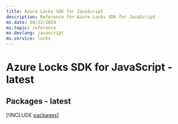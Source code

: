 ```yaml
---
title: Azure Locks SDK for JavaScript
description: Reference for Azure Locks SDK for JavaScript
ms.date: 04/22/2024
ms.topic: reference
ms.devlang: javascript
ms.service: locks
---
```

# Azure Locks SDK for JavaScript - latest
## Packages - latest
[!INCLUDE [packages](locks-index.md)]